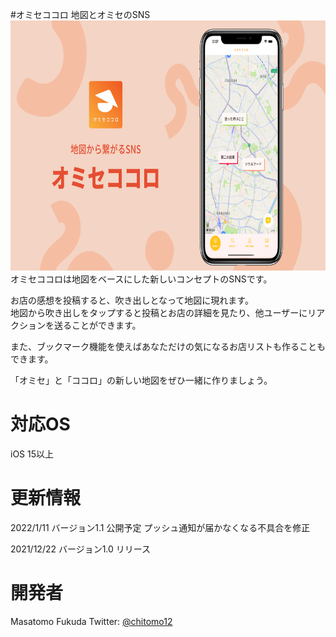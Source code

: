 

#オミセココロ 地図とオミセのSNS
<img src="https://github.com/chitomo12/omisekokoro1205/blob/%237_arranging_codes/オミセココロ紹介220111.png" alt="アプリ労働基準法" height="400">  
オミセココロは地図をベースにした新しいコンセプトのSNSです。

お店の感想を投稿すると、吹き出しとなって地図に現れます。  
地図から吹き出しをタップすると投稿とお店の詳細を見たり、他ユーザーにリアクションを送ることができます。

また、ブックマーク機能を使えばあなただけの気になるお店リストも作ることもできます。

「オミセ」と「ココロ」の新しい地図をぜひ一緒に作りましょう。

# 対応OS

iOS 15以上

# 更新情報

2022/1/11  バージョン1.1 公開予定
プッシュ通知が届かなくなる不具合を修正

2021/12/22 バージョン1.0 リリース

# 開発者

Masatomo Fukuda
Twitter: [@chitomo12](https://twitter.com/chitomo12)
